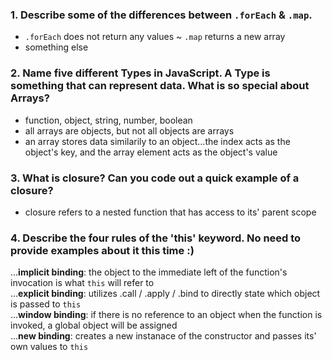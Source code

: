 ### 1. Describe some of the differences between `.forEach` & `.map`.  
  * `.forEach` does not return any values ~ `.map` returns a new array
  * something else

### 2. Name five different Types in JavaScript. A Type is something that can represent data. What is so special about Arrays?  
  * function, object, string, number, boolean  
  * all arrays are objects, but not all objects are arrays  
  * an array stores data similarily to an object...the index acts as the object's key, and the array element acts as the object's value  

### 3. What is closure? Can you code out a quick example of a closure?  
  * closure refers to a nested function that has access to its' parent scope  

### 4. Describe the four rules of the 'this' keyword. No need to provide examples about it this time :)  
...**implicit binding**: the object to the immediate left of the function's invocation is what `this` will refer to  
...**explicit binding**: utilizes .call / .apply / .bind to directly state which object is passed to `this`  
...**window binding**: if there is no reference to an object when the function is invoked, a global object will be assigned  
...**new binding**: creates a new instanace of the constructor and passes its' own values to `this`  